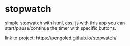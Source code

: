 # stopwatch
simple stopwatch with html, css, js
with this app you can start/pause/continue the timer with specific buttons.

link to project: https://pengoled.github.io/stopwatch/
